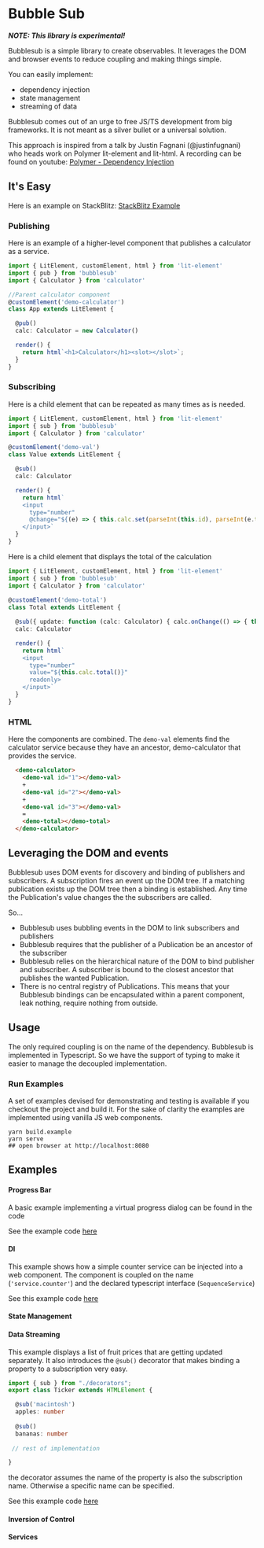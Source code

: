 # Bubble Sub

***NOTE: This library is experimental!***

Bubblesub is a simple library to create observables. It leverages the DOM and browser events to reduce coupling and making things simple. 

You can easily implement:
* dependency injection
* state management
* streaming of data

Bubblesub comes out of an urge to free JS/TS development from big frameworks. It is not meant as a silver bullet or a universal solution.

This approach is inspired from a talk by Justin Fagnani (@justinfugnani) who heads work on Polymer lit-element and lit-html. A recording can be found on youtube: [Polymer - Dependency Injection](https://youtu.be/6o5zaKHedTE)

## It's Easy

Here is an example on StackBlitz:
[StackBlitz Example](https://stackblitz.com/edit/bubblesub-demo)

### Publishing

Here is an example of a higher-level component that publishes a calculator as a service. 

```typescript
import { LitElement, customElement, html } from 'lit-element'
import { pub } from 'bubblesub'
import { Calculator } from 'calculator'

//Parent calculator component
@customElement('demo-calculator')
class App extends LitElement {

  @pub()
  calc: Calculator = new Calculator()

  render() {
    return html`<h1>Calculator</h1><slot></slot>`;
  }
}

```

### Subscribing

Here is a child element that can be repeated as many times as is needed.

```typescript
import { LitElement, customElement, html } from 'lit-element'
import { sub } from 'bubblesub'
import { Calculator } from 'calculator'

@customElement('demo-val')
class Value extends LitElement {

  @sub()
  calc: Calculator

  render() {
    return html`
    <input 
      type="number" 
      @change="${(e) => { this.calc.set(parseInt(this.id), parseInt(e.target.value)) }}" >
    </input>`
  }
}

```

Here is a child element that displays the total of the calculation

```typescript
import { LitElement, customElement, html } from 'lit-element'
import { sub } from 'bubblesub'
import { Calculator } from 'calculator'
  
@customElement('demo-total')
class Total extends LitElement {

  @sub({ update: function (calc: Calculator) { calc.onChange(() => { this.requestUpdate() }) } })
  calc: Calculator

  render() {
    return html`
    <input 
      type="number" 
      value="${this.calc.total()}" 
      readonly>
    </input>`
  }
}
```

### HTML

Here the components are combined. The `demo-val` elements find the calculator service because they have an ancestor, demo-calculator that provides the service.

```html
  <demo-calculator>
    <demo-val id="1"></demo-val>
    +
    <demo-val id="2"></demo-val>
    +
    <demo-val id="3"></demo-val>
    =
    <demo-total></demo-total>
  </demo-calculator>
```

## Leveraging the DOM and events

Bubblesub uses DOM events for discovery and binding of publishers and subscribers. A subscription fires an event up the DOM tree. If a matching publication exists up the DOM tree then a binding is established. Any time the Publication's value changes the the subscribers are called. 

So...
* Bubblesub uses bubbling events in the DOM to link subscribers and publishers
* Bubblesub requires that the publisher of a Publication be an ancestor of the subscriber
* Bubblesub relies on the hierarchical nature of the DOM to bind publisher and subscriber. A subscriber is bound to the closest ancestor that publishes the wanted Publication. 
* There is no central registry of Publications. This means that your Bubblesub bindings can be encapsulated within a parent component, leak nothing, require nothing from outside.
 

## Usage

The only required coupling is on the name of the dependency. Bubblesub is implemented in Typescript. So we have the support of typing to make it easier to manage the decoupled implementation.

### Run Examples

A set of examples devised for demonstrating and testing is available if you checkout the project and build it. For the sake of clarity the examples are implemented using vanilla JS web components.

```shell script
yarn build.example
yarn serve
## open browser at http://localhost:8080
```


## Examples

#### Progress Bar

A basic example implementing a virtual progress dialog can be found in the code

See the example code [here](src/example/progress)

#### DI

This example shows how a simple counter service can be injected into a web component. The component is coupled on the name (`'service.counter'`) and the declared typescript interface (`SequenceService`)

See this example code [here](src/example/di)
#### State Management

#### Data Streaming

This example displays a list of fruit prices that are getting updated separately. It also introduces the `@sub()` decorator that makes binding a property to a subscription very easy.

```typescript
import { sub } from "./decorators"; 
export class Ticker extends HTMLElement {

  @sub('macintosh')
  apples: number
  
  @sub()
  bananas: number
  
 // rest of implementation  

}

```

the decorator assumes the name of the property is also the subscription name. Otherwise a specific name can be specified.

See this example code [here](src/example/streaming)

#### Inversion of Control

#### Services

